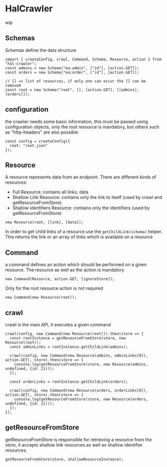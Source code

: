 # HalCrawler
wip

## Schemas
Schemas define the data structure

```
import { createConfig, crawl, Command, Schema, Resource, action } from "hal-crawler";
const admins = new Schema("ea:admin", ["id"], [action.GET]);
const orders = new Schema("ea:order", ["id"], [action.GET]);

// [] => list of resources, if only one can occur the [] can be removed
const root = new Schema("root", [], [action.GET], [[admins], [orders]]);
```

## configuration
the crawler needs some basic information, this must be passed using configuration objects, only the root resource is mandatory, but others such as "http-headers" are also possible
```
const config = createConfig({
  root: "root.json"
});
```

## Resource
A resource represents data from an endpoint. There are different kinds of resources:
- Full Resource: contains all links, data
- Shallow Link Resource: contains only the link to itself (used by crawl and getResourceFromStore)
- Shallow identifiers Resource: contains only the identifiers (used by getResourceFromStore)
```
new Resource(root, [link], [data]);
```
In order to get child links of a resource use the ``` getChildLink(schema) ``` helper. This returns the link or an array of links which is available on a resource

## Command
a command defines an action which should be performed on a given resource.
The resource as well as the action is mandatory
```
new Command(Resource, action.GET, [ignoreStore]);
```
Only for the root resource action is not required
```
new Command(new Resource(root));
```

## crawl
crawl is the main API, it executes a given command
```
crawl(config, new Command(new Resource(root))).then(store => {
  const rootInstance = getResourceFromStore(store, new Resource(root));
  const adminLinks = rootInstance.getChildLink(admins);

  crawl(config, new Command(new Resource(admins, adminLinks[0]), action.GET), store).then(store => {
    console.log(getResourceFromStore(store, new Resource(admins, undefined, {id: 2})));
  });

  const orderLinks = rootInstance.getChildLink(orders);

  crawl(config, new Command(new Resource(orders, orderLinks[0]), action.GET), store).then(store => {
    console.log(getResourceFromStore(store, new Resource(orders, undefined, {id: 2})));
  });
});
```

## getResourceFromStore
getResourceFromStore is responsible for retrieving a resource from the store, it accepts shallow link resources as well as shallow identifier resources.
```
getResourceFromStore(store, shallowResourceInstance);
```
